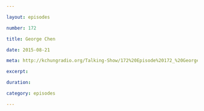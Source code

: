 ```yaml
---

layout: episodes

number: 172

title: George Chen

date: 2015-08-21

meta: http://kchungradio.org/Talking-Show/172%20Episode%20172_%20George%20Chen.mp3

excerpt: 

duration: 

category: episodes

---
```


